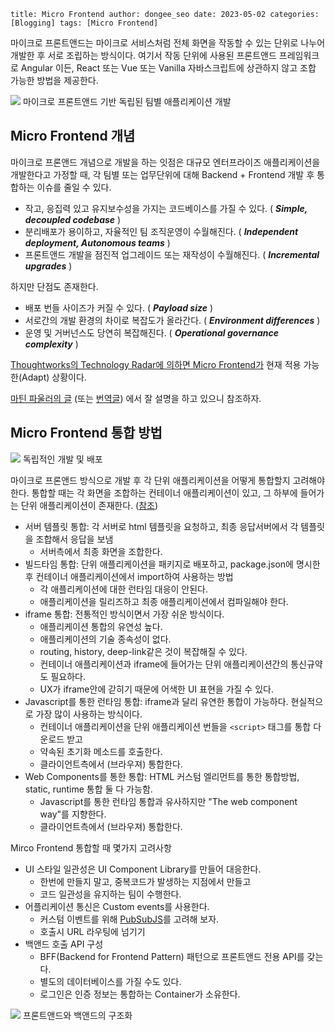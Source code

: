 `title: Micro Frontend author: dongee_seo date: 2023-05-02 categories: [Blogging] tags: [Micro Frontend]`

마이크로 프론트앤드는 마이크로 서비스처럼 전체 화면을 작동할 수 있는 단위로 나누어 개발한 후 서로 조립하는 방식이다.
여기서 작동 단위에 사용된 프론트앤드 프레임워크로 Angular 이든, React 또는 Vue 또는 Vanilla 자바스크립트에 상관하지 않고 조합 가능한 방법을 제공한다.

![](https://blog.kakaocdn.net/dn/Z8Xpj/btqD8ivThmR/Eli8ghsYYVPmTokeiQno81/img.png)
마이크로 프론트앤드 기반 독립된 팀별 애플리케이션 개발

## Micro Frontend 개념

마이크로 프론앤드 개념으로 개발을 하는 잇점은 대규모 엔터프라이즈 애플리케이션을 개발한다고 가정할 때,
각 팀별 또는 업무단위에 대해 Backend + Frontend 개발 후 통합하는 이슈를 줄일 수 있다.

- 작고, 응집력 있고 유지보수성을 가지는 코드베이스를 가질 수 있다. ( **_Simple, decoupled codebase_** )
- 분리배포가 용이하고, 자율적인 팀 조직운영이 수월해진다. ( **_Independent deployment, Autonomous teams_** )
- 프론트앤드 개발을 점진적 업그레이드 또는 재작성이 수월해진다. ( **_Incremental upgrades_** )

하지만 단점도 존재한다.

- 배포 번들 사이즈가 커질 수 있다. ( **_Payload size_** )
- 서로간의 개발 환경의 차이로 복잡도가 올라간다. ( **_Environment differences_** )
- 운영 및 거버넌스도 당연히 복잡해진다. ( **_Operational governance complexity_** )

[Thoughtworks의 Technology Radar에 의하면 Micro Frontend가](https://www.thoughtworks.com/radar/techniques/micro-frontends) 현재 적용 가능한(Adapt) 상황이다.

[마틴 파울러의 글](https://martinfowler.com/articles/micro-frontends.html) (또는 [번역글](https://medium.com/@juyeon.kate/micro-frontends-%EB%B2%88%EC%97%AD%EA%B8%80-1-5-29c80baf5df)) 에서 잘 설명을 하고 있으니 참조하자.

## Micro Frontend 통합 방법

![](https://blog.kakaocdn.net/dn/Dq0Wh/btqD9uvB5Ps/UriEcpocPkt5a9fICSAgYK/img.png)
독립적인 개발 및 배포

마이크로 프론앤드 방식으로 개발 후 각 단위 애플리케이션을 어떻게 통합할지 고려해야 한다. 통합할 때는 각 화면을 조합하는 컨테이너 애플리케이션이 있고, 그 하부에 들어가는 단위 애플리케이션이 존재한다. ([참조](https://medium.com/@juyeon.kate/micro-frontends-%EB%B2%88%EC%97%AD%EA%B8%80-2-5-66e3a31b72a9))

- 서버 템플릿 통합: 각 서버로 html 템플릿을 요청하고, 최종 응답서버에서 각 템플릿을 조합해서 응답을 보냄
  - 서버측에서 최종 화면을 조합한다.
- 빌드타임 통합: 단위 애플리케이션을 패키지로 배포하고, package.json에 명시한 후 컨테이너 애플리케이션에서 import하여 사용하는 방법
  - 각 애플리케이션에 대한 런타임 대응이 안된다.
  - 애플리케이션을 릴리즈하고 최종 애플리케이션에서 컴파일해야 한다.
- iframe 통합: 전통적인 방식이면서 가장 쉬운 방식이다.
  - 애플리케이션 통합의 유연성 높다.
  - 애플리케이션의 기술 종속성이 없다.
  - routing, history, deep-link같은 것이 복잡해질 수 있다.
  - 컨테이너 애플리케이션과 iframe에 들어가는 단위 애플리케이션간의 통신규약도 필요하다.
  - UX가 iframe안에 갇히기 때문에 어색한 UI 표현을 가질 수 있다.
- Javascript를 통한 런타임 통합: iframe과 달리 유연한 통합이 가능하다. 현실적으로 가장 많이 사용하는 방식이다.
  - 컨테이너 애플리케이션을 단위 애플리케이션 번들을 `<script>` 태그를 통합 다운로드 받고
  - 약속된 초기화 메소드를 호출한다.
  - 클라이언트측에서 (브라우져) 통합한다.
- Web Components를 통한 통합: HTML 커스텀 엘리먼트를 통한 통합방법, static, runtime 통합 둘 다 가능함.
  - Javascript를 통한 런타임 통합과 유사하지만 "The web component way"를 지향한다.
  - 클라이언트측에서 (브라우져) 통합한다.

Mirco Frontend 통합할 때 몇가지 고려사항

- UI 스타일 일관성은 UI Component Library를 만들어 대응한다.
  - 한번에 만들지 말고, 중복코드가 발생하는 지점에서 만들고
  - 코드 일관성을 유지하는 팀이 수행한다.
- 어플리케이션 통신은 Custom events를 사용한다.
  - 커스텀 이벤트를 위해 [PubSubJS](https://github.com/mroderick/PubSubJS)를 고려해 보자.
  - 호출시 URL 라우팅에 넘기기
- 백앤드 호출 API 구성
  - BFF(Backend for Frontend Pattern) 패턴으로 프론트앤드 전용 API를 갖는다.
  - 별도의 데이터베이스를 가질 수도 있다.
  - 로그인은 인증 정보는 통합하는 Container가 소유한다.

![](https://blog.kakaocdn.net/dn/OURFu/btqEd8sGlj4/VlGpBl2RKrW5Mqs0UvB2EK/img.png)
프론트앤드와 백앤드의 구조화

